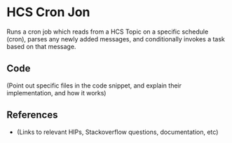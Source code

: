 # HCS Cron Jon

Runs a cron job which reads from a HCS Topic on a specific schedule (cron),
parses any newly added messages,
and conditionally invokes a task based on that message.

## Code

(Point out specific files in the code snippet, and explain their implementation, and how it works)

## References

- (Links to relevant HIPs, Stackoverflow questions, documentation, etc)
